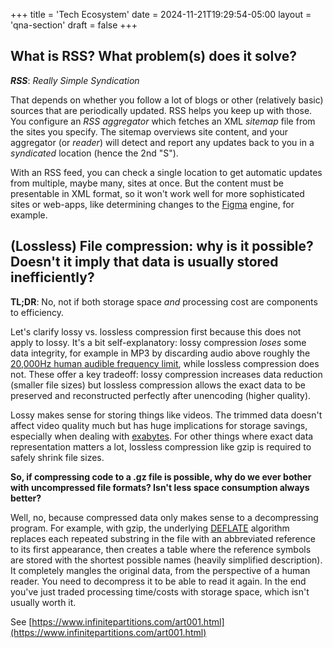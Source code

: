 +++
title = 'Tech Ecosystem'
date = 2024-11-21T19:29:54-05:00
layout = 'qna-section'
draft = false
+++

## What is RSS? What problem(s) does it solve?

**_RSS_**: _Really Simple Syndication_

That depends on whether you follow a lot of blogs or other (relatively basic) sources that are periodically updated. RSS helps you keep up with those. You configure an _RSS aggregator_ which fetches an XML _sitemap_ file from the sites you specify. The sitemap overviews site content, and your aggregator (or _reader_) will detect and report any updates back to you in a _syndicated_ location (hence the 2nd "S").

With an RSS feed, you can check a single location to get automatic updates from multiple, maybe many, sites at once. But the content must be presentable in XML format, so it won't work well for more sophisticated sites or web-apps, like determining changes to the [Figma](https://www.figma.com/) engine, for example.

## (Lossless) File compression: why is it possible? Doesn't it imply that data is usually stored inefficiently?

**TL;DR**: No, not if both storage space _and_ processing cost are components to efficiency.

Let's clarify lossy vs. lossless compression first because this does not apply to lossy. It's a bit self-explanatory: lossy compression _loses_ some data integrity, for example in MP3 by discarding audio above roughly the [20,000Hz human audible frequency limit](https://interview.orpheus.network/spectral-analysis.php), while lossless compression does not. These offer a key tradeoff: lossy compression increases data reduction (smaller file sizes) but lossless compression allows the exact data to be preserved and reconstructed perfectly after unencoding (higher quality).

Lossy makes sense for storing things like videos. The trimmed data doesn't affect video quality much but has huge implications for storage savings, especially when dealing with [exabytes](https://what-if.xkcd.com/63/). For other things where exact data representation matters a lot, lossless compression like gzip is required to safely shrink file sizes.

**So, if compressing code to a .gz file is possible, why do we ever bother with uncompressed file formats? Isn't less space consumption always better?**

Well, no, because compressed data only makes sense to a decompressing program. For example, with gzip, the underlying [DEFLATE](https://en.wikipedia.org/wiki/Deflate) algorithm replaces each repeated substring in the file with an abbreviated reference to its first appearance, then creates a table where the reference symbols are stored with the shortest possible names (heavily simplified description). It completely mangles the original data, from the perspective of a human reader. You need to decompress it to be able to read it again. In the end you've just traded processing time/costs with storage space, which isn't usually worth it.

See [https://www.infinitepartitions.com/art001.html](https://www.infinitepartitions.com/art001.html)
